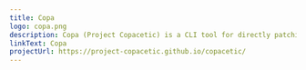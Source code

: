 ```yaml
---
title: Copa
logo: copa.png
description: Copa (Project Copacetic) is a CLI tool for directly patching container images using reports from vulnerability scanners. Copa is a Cloud Native Computing Foundation sandbox project.
linkText: Copa
projectUrl: https://project-copacetic.github.io/copacetic/
---
```

